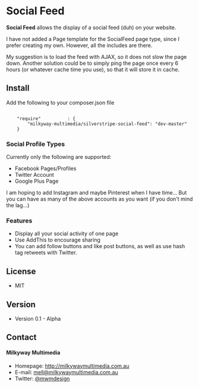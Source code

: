 Social Feed
======
**Social Feed** allows the display of a social feed (duh) on your website.

I have not added a Page template for the SocialFeed page type, since I prefer creating my own. However, all the includes are there.

My suggestion is to load the feed with AJAX, so it does not slow the page down. Another solution could be to simply ping the page once every 6 hours (or whatever cache time you use), so that it will store it in cache.

## Install
Add the following to your composer.json file

```

    "require"          : {
		"milkyway-multimedia/silverstripe-social-feed": "dev-master"
	}

```

### Social Profile Types
Currently only the following are supported:

- Facebook Pages/Profiles
- Twitter Account
- Google Plus Page

I am hoping to add Instagram and maybe Pinterest when I have time... But you can have as many of the above accounts as you want (if you don't mind the lag...)

### Features
- Display all your social activity of one page
- Use AddThis to encourage sharing
- You can add follow buttons and like post buttons, as well as use hash tag retweets with Twitter.

## License
* MIT

## Version
* Version 0.1 - Alpha

## Contact
#### Milkyway Multimedia
* Homepage: http://milkywaymultimedia.com.au
* E-mail: mell@milkywaymultimedia.com.au
* Twitter: [@mwmdesign](https://twitter.com/mwmdesign "mwmdesign on twitter")